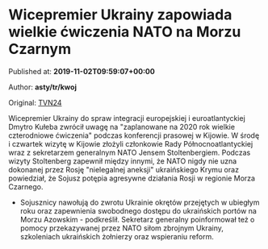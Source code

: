 
# Wicepremier Ukrainy zapowiada wielkie ćwiczenia NATO na Morzu Czarnym

Published at: **2019-11-02T09:59:07+00:00**

Author: **asty/tr/kwoj**

Original: [TVN24](https://www.tvn24.pl/wiadomosci-ze-swiata,2/wicepremier-ukrainy-dmytro-kuleba-w-2020-roku-wielkie-manewry-z-nato-na-morzu-czarnym,982310.html)

Wicepremier Ukrainy do spraw integracji europejskiej i euroatlantyckiej Dmytro Kułeba zwrócił uwagę na "zaplanowane na 2020 rok wielkie czterodniowe ćwiczenia" podczas konferencji prasowej w Kijowie.
W środę i czwartek wizytę w Kijowie złożyli członkowie Rady Północnoatlantyckiej wraz z sekretarzem generalnym NATO Jensem Stoltenbergiem.
Podczas wizyty Stoltenberg zapewnił między innymi, że NATO nigdy nie uzna dokonanej przez Rosję "nielegalnej aneksji" ukraińskiego Krymu oraz powiedział, że Sojusz potępia agresywne działania Rosji w regionie Morza Czarnego.
- Sojusznicy nawołują do zwrotu Ukrainie okrętów przejętych w ubiegłym roku oraz zapewnienia swobodnego dostępu do ukraińskich portów na Morzu Azowskim - podkreślił.
Sekretarz generalny poinformował też o pomocy przekazywanej przez NATO siłom zbrojnym Ukrainy, szkoleniach ukraińskich żołnierzy oraz wspieraniu reform.
